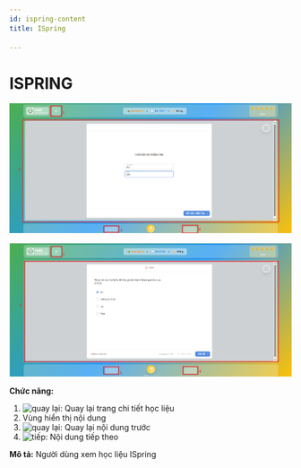 ```yaml
---
id: ispring-content
title: ISpring

---
```


# ISPRING

![PPT, DOC & PDF](/img/hoc-lieu-so/ispring-content/ispring.png)

![PPT, DOC & PDF](/img/hoc-lieu-so/ispring-content/ispring2.png)

__Chức năng:__
1. <img src="/docs-lms/img/chung/back.png" alt="quay lại" width="50" />: Quay lại trang chi tiết học liệu
2. Vùng hiển thị nội dung
3. <img src="/docs-lms/img/chung/back2.png" alt="quay lại" width="70" />: Quay lại nội dung trước
4. <img src="/docs-lms/img/chung/next.png" alt="tiếp" width="70" />: Nội dung tiếp theo

__Mô tả:__ Người dùng xem học liệu ISpring

